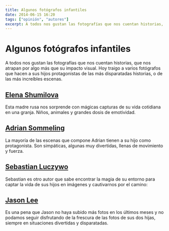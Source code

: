 ```yaml
---
title: Algunos fotógrafos infantiles
date: 2014-06-15 16:20
tags: ["opinión", "autores"]
excerpt: A todos nos gustan las fotografías que nos cuentan historias, que nos atrapan por algo más que su impacto visual. Hoy traigo a varios fotógrafos que hacen a sus hijos protagonistas de las más disparatadas historias, o de las más increíbles escenas.
---
```


# Algunos fotógrafos infantiles

A todos nos gustan las fotografías que nos cuentan historias, que nos atrapan por algo más que su impacto visual. Hoy traigo a varios fotógrafos que hacen a sus hijos protagonistas de las más disparatadas historias, o de las más increíbles escenas.

## [Elena Shumilova](https://eshumilova.com/)

<Photo name="elena_shumilova.jpg" alt="Un niño acaricia un perro en un bosque otoñal" />

Esta madre rusa nos sorprende con mágicas capturas de su vida cotidiana en una granja. Niños, animales y grandes dosis de emotividad.

## [Adrian Sommeling](http://www.adriansommeling.com/)

<Photo name="adrian_sommeling.jpg" alt="Padre e hijo se cubren con un paraguas de una tormenta que hace volar al niño" />

La mayoría de las escenas que compone Adrian tienen a su hijo como protagonista. Son simpáticas, algunas muy divertidas, llenas de movimiento y fuerza.

## [Sebastian Luczywo](http://www.sebastianluczywo.com/)

<Photo name="sebastian_luczywo.jpg" alt="Un niño se asoma por una ventana de madera en actitud melancólica" />

Sebastian es otro autor que sabe encontrar la magia de su entorno para captar la vida de sus hijos en imágenes y cautivarnos por el camino:

## [Jason Lee](http://jwlphotography.com)

<Photo name="jason_lee.jpg" alt="Dos niñas montan un árbol de navidad mientras un perro está a punto de tirarlo al suelo arrancando las luces que lo envuelven" />

Es una pena que Jason no haya subido más fotos en los últimos meses y no podamos seguir disfrutando de la frescura de las fotos de sus dos hijas, siempre en situaciones divertidas y disparatadas.
